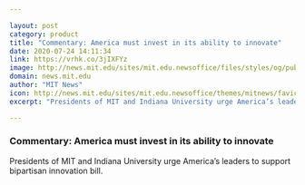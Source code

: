 ```yaml
---

layout: post
category: product
title: "Commentary: America must invest in its ability to innovate"
date: 2020-07-24 14:11:34
link: https://vrhk.co/3jIXFYz
image: http://news.mit.edu/sites/mit.edu.newsoffice/files/styles/og/public/images/2020/killianColumnsNoPeople.jpg
domain: news.mit.edu
author: "MIT News"
icon: http://news.mit.edu/sites/mit.edu.newsoffice/themes/mitnews/favicon.ico
excerpt: "Presidents of MIT and Indiana University urge America’s leaders to support bipartisan innovation bill."

---
```


### Commentary: America must invest in its ability to innovate

Presidents of MIT and Indiana University urge America’s leaders to support bipartisan innovation bill.